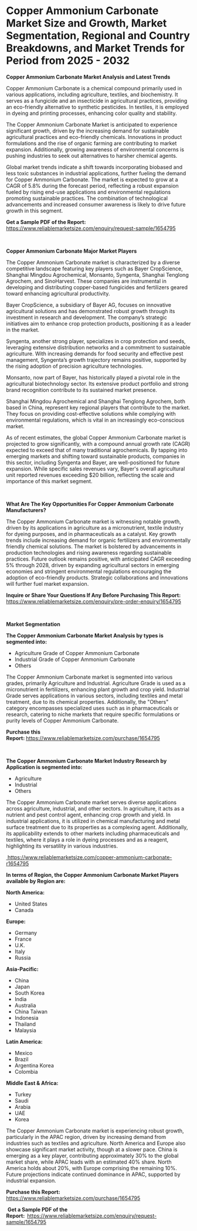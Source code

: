 <p><h1>Copper Ammonium Carbonate Market Size and Growth, Market Segmentation, Regional and Country Breakdowns, and Market Trends for Period from 2025 -  2032</h1></p><p><strong>Copper Ammonium Carbonate Market Analysis and Latest Trends</strong></p>
<p><p>Copper Ammonium Carbonate is a chemical compound primarily used in various applications, including agriculture, textiles, and biochemistry. It serves as a fungicide and an insecticide in agricultural practices, providing an eco-friendly alternative to synthetic pesticides. In textiles, it is employed in dyeing and printing processes, enhancing color quality and stability.</p><p>The Copper Ammonium Carbonate Market is anticipated to experience significant growth, driven by the increasing demand for sustainable agricultural practices and eco-friendly chemicals. Innovations in product formulations and the rise of organic farming are contributing to market expansion. Additionally, growing awareness of environmental concerns is pushing industries to seek out alternatives to harsher chemical agents.</p><p>Global market trends indicate a shift towards incorporating biobased and less toxic substances in industrial applications, further fueling the demand for Copper Ammonium Carbonate. The market is expected to grow at a CAGR of 5.8% during the forecast period, reflecting a robust expansion fueled by rising end-use applications and environmental regulations promoting sustainable practices. The combination of technological advancements and increased consumer awareness is likely to drive future growth in this segment.</p></p>
<p><strong>Get a Sample PDF of the Report:&nbsp;</strong> <a href="https://www.reliablemarketsize.com/enquiry/request-sample/1654795?utm_campaign=3251&utm_medium=2&utm_source=Github&utm_content=ia&utm_term=18042025&utm_id=copper-ammonium-carbonate">https://www.reliablemarketsize.com/enquiry/request-sample/1654795</a></p>
<p>&nbsp;</p>
<p><strong>Copper Ammonium Carbonate Major Market Players</strong></p>
<p><p>The Copper Ammonium Carbonate market is characterized by a diverse competitive landscape featuring key players such as Bayer CropScience, Shanghai Mingdou Agrochemical, Monsanto, Syngenta, Shanghai Tenglong Agrochem, and SinoHarvest. These companies are instrumental in developing and distributing copper-based fungicides and fertilizers geared toward enhancing agricultural productivity.</p><p>Bayer CropScience, a subsidiary of Bayer AG, focuses on innovative agricultural solutions and has demonstrated robust growth through its investment in research and development. The company’s strategic initiatives aim to enhance crop protection products, positioning it as a leader in the market.</p><p>Syngenta, another strong player, specializes in crop protection and seeds, leveraging extensive distribution networks and a commitment to sustainable agriculture. With increasing demands for food security and effective pest management, Syngenta’s growth trajectory remains positive, supported by the rising adoption of precision agriculture technologies.</p><p>Monsanto, now part of Bayer, has historically played a pivotal role in the agricultural biotechnology sector. Its extensive product portfolio and strong brand recognition contribute to its sustained market presence.</p><p>Shanghai Mingdou Agrochemical and Shanghai Tenglong Agrochem, both based in China, represent key regional players that contribute to the market. They focus on providing cost-effective solutions while complying with environmental regulations, which is vital in an increasingly eco-conscious market.</p><p>As of recent estimates, the global Copper Ammonium Carbonate market is projected to grow significantly, with a compound annual growth rate (CAGR) expected to exceed that of many traditional agrochemicals. By tapping into emerging markets and shifting toward sustainable products, companies in this sector, including Syngenta and Bayer, are well-positioned for future expansion. While specific sales revenues vary, Bayer's overall agricultural unit reported revenues exceeding $20 billion, reflecting the scale and importance of this market segment.</p></p>
<p>&nbsp;</p>
<p><strong>What Are The Key Opportunities For Copper Ammonium Carbonate Manufacturers?</strong></p>
<p><p>The Copper Ammonium Carbonate market is witnessing notable growth, driven by its applications in agriculture as a micronutrient, textile industry for dyeing purposes, and in pharmaceuticals as a catalyst. Key growth trends include increasing demand for organic fertilizers and environmentally friendly chemical solutions. The market is bolstered by advancements in production technologies and rising awareness regarding sustainable practices. Future outlook remains positive, with anticipated CAGR exceeding 5% through 2028, driven by expanding agricultural sectors in emerging economies and stringent environmental regulations encouraging the adoption of eco-friendly products. Strategic collaborations and innovations will further fuel market expansion.</p></p>
<p><strong>Inquire or Share Your Questions If Any Before Purchasing This Report:</strong> <a href="https://www.reliablemarketsize.com/enquiry/pre-order-enquiry/1654795?utm_campaign=3251&utm_medium=2&utm_source=Github&utm_content=ia&utm_term=18042025&utm_id=copper-ammonium-carbonate">https://www.reliablemarketsize.com/enquiry/pre-order-enquiry/1654795</a></p>
<p>&nbsp;</p>
<p><strong>Market Segmentation</strong></p>
<p><strong>The Copper Ammonium Carbonate Market Analysis by types is segmented into:</strong></p>
<p><ul><li>Agriculture Grade of Copper Ammonium Carbonate</li><li>Industrial Grade of Copper Ammonium Carbonate</li><li>Others</li></ul></p>
<p><p>The Copper Ammonium Carbonate market is segmented into various grades, primarily Agriculture and Industrial. Agriculture Grade is used as a micronutrient in fertilizers, enhancing plant growth and crop yield. Industrial Grade serves applications in various sectors, including textiles and metal treatment, due to its chemical properties. Additionally, the "Others" category encompasses specialized uses such as in pharmaceuticals or research, catering to niche markets that require specific formulations or purity levels of Copper Ammonium Carbonate.</p></p>
<p><strong>Purchase this Report:&nbsp;</strong><a href="https://www.reliablemarketsize.com/purchase/1654795?utm_campaign=3251&utm_medium=2&utm_source=Github&utm_content=ia&utm_term=18042025&utm_id=copper-ammonium-carbonate">https://www.reliablemarketsize.com/purchase/1654795</a></p>
<p>&nbsp;</p>
<p><strong>The Copper Ammonium Carbonate Market Industry Research by Application is segmented into:</strong></p>
<p><ul><li>Agriculture</li><li>Industrial</li><li>Others</li></ul></p>
<p><p>The Copper Ammonium Carbonate market serves diverse applications across agriculture, industrial, and other sectors. In agriculture, it acts as a nutrient and pest control agent, enhancing crop growth and yield. In industrial applications, it is utilized in chemical manufacturing and metal surface treatment due to its properties as a complexing agent. Additionally, its applicability extends to other markets including pharmaceuticals and textiles, where it plays a role in dyeing processes and as a reagent, highlighting its versatility in various industries.</p></p>
<p><a href="https://www.reliablemarketsize.com/copper-ammonium-carbonate-r1654795?utm_campaign=3251&utm_medium=2&utm_source=Github&utm_content=ia&utm_term=18042025&utm_id=copper-ammonium-carbonate">&nbsp;https://www.reliablemarketsize.com/copper-ammonium-carbonate-r1654795</a></p>
<p><strong>In terms of Region, the Copper Ammonium Carbonate Market Players available by Region are:</strong></p>
<p>
    <p> <strong> North America: </strong>
        <ul>
            <li>United States</li>
            <li>Canada</li>
        </ul>
        </p> 
    <p> <strong> Europe: </strong>
        <ul>
            <li>Germany</li>
            <li>France</li>
            <li>U.K.</li>
            <li>Italy</li>
            <li>Russia</li>
        </ul>
        </p> 
    <p> <strong> Asia-Pacific: </strong>
        <ul>
            <li>China</li>
            <li>Japan</li>
            <li>South Korea</li>
            <li>India</li>
            <li>Australia</li>
            <li>China Taiwan</li>
            <li>Indonesia</li>
            <li>Thailand</li>
            <li>Malaysia</li>
        </ul>
        </p> 
    <p> <strong> Latin America: </strong>
        <ul>
            <li>Mexico</li>
            <li>Brazil</li>
            <li>Argentina Korea</li>
            <li>Colombia</li>
        </ul>
        </p> 
    <p> <strong> Middle East & Africa: </strong>
        <ul>
            <li>Turkey</li>
            <li>Saudi</li>
            <li>Arabia</li>
            <li>UAE</li>
            <li>Korea</li>
        </ul>
    </p>
    </p>
<p><p>The Copper Ammonium Carbonate market is experiencing robust growth, particularly in the APAC region, driven by increasing demand from industries such as textiles and agriculture. North America and Europe also showcase significant market activity, though at a slower pace. China is emerging as a key player, contributing approximately 30% to the global market share, while APAC leads with an estimated 40% share. North America holds about 20%, with Europe comprising the remaining 10%. Future projections indicate continued dominance in APAC, supported by industrial expansion.</p></p>
<p><strong>Purchase this Report: </strong><a href="https://www.reliablemarketsize.com/purchase/1654795?utm_campaign=3251&utm_medium=2&utm_source=Github&utm_content=ia&utm_term=18042025&utm_id=copper-ammonium-carbonate">https://www.reliablemarketsize.com/purchase/1654795</a></p>
<p>&nbsp;<strong>Get a Sample PDF of the Report:&nbsp;&nbsp;</strong><a href="https://www.reliablemarketsize.com/enquiry/request-sample/1654795?utm_campaign=3251&utm_medium=2&utm_source=Github&utm_content=ia&utm_term=18042025&utm_id=copper-ammonium-carbonate">https://www.reliablemarketsize.com/enquiry/request-sample/1654795</a></p>
<p><strong></strong></p>
<p><p></p><p></p><p></p></p>
